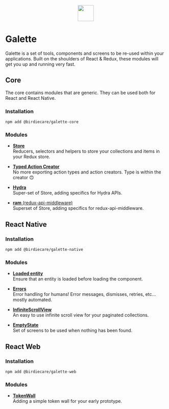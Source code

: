 <p align="center"><a href="https://github.com/birdiecare/galette" target="_blank">
    <img src="./assets/galette.png" height="50">
</a></p>

# Galette

Galette is a set of tools, components and screens to be re-used within your applications. Built on the shoulders of
React & Redux, these modules will get you up and running very fast.

## Core

The core contains modules that are generic. They can be used both for React and React Native.

### Installation

```
npm add @birdiecare/galette-core
```

### Modules

- [**Store**](./core/src/store)<br>
  Reducers, selectors and helpers to store your collections and items in your Redux store.

- [**Typed Action Creator**](./core/src/typed-action-creator)<br>
  No more exporting action types and action creators. Type is within the creator 🙃

- [**Hydra**](./core/src/hydra)<br>
  Super-set of Store, adding specifics for Hydra APIs.

- [**ram** (redux-api-middleware)](./core/src/redux-api-middleware)<br>
  Superset of Store, adding specifics for redux-api-middleware.

## React Native

### Installation

```
npm add @birdiecare/galette-native
```

### Modules

- [**Loaded entity**](./native/src/loaded-entity)<br>
  Ensure that an entity is loaded before loading the component.

- [**Errors**](./native/src/errors)<br>
  Error handling for humans! Error messages, dismisses, retries, etc...
  mostly automated.

- [**InfiniteScrollView**](./native/src/infinite-scroll-view)<br>
  An easy to use infinite scroll view for your paginated collections.

- [**EmptyState**](./native/src/empty-state)<br>
  Set of screens to be used when nothing has been found.

## React Web

### Installation

```
npm add @birdiecare/galette-web
```

### Modules

- [**TokenWall**](./web/src/token-wall)<br>
  Adding a simple token wall for your early prototype.
